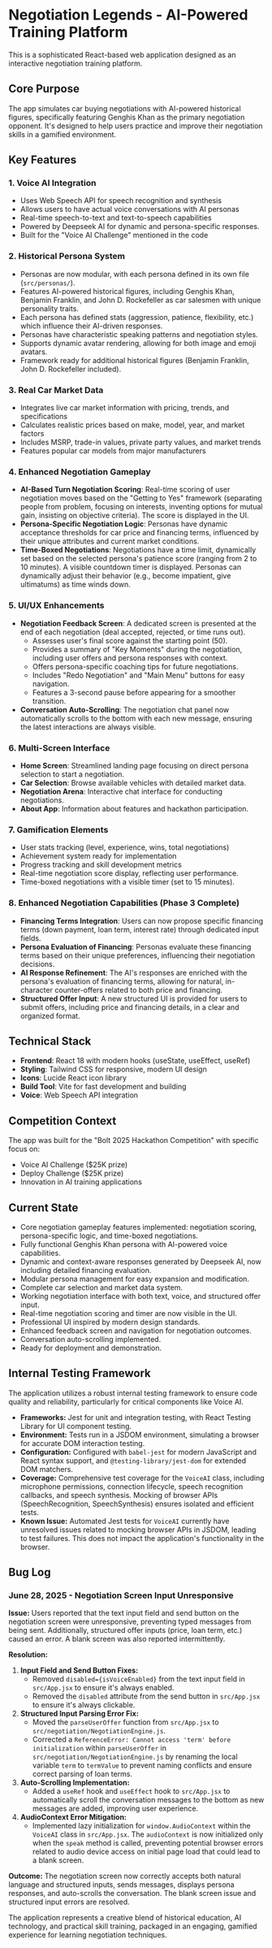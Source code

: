 # Negotiation Legends - AI-Powered Training Platform

This is a sophisticated React-based web application designed as an interactive negotiation training platform.

## Core Purpose
The app simulates car buying negotiations with AI-powered historical figures, specifically featuring Genghis Khan as the primary negotiation opponent. It's designed to help users practice and improve their negotiation skills in a gamified environment.

## Key Features

### 1. Voice AI Integration
- Uses Web Speech API for speech recognition and synthesis
- Allows users to have actual voice conversations with AI personas
- Real-time speech-to-text and text-to-speech capabilities
- Powered by Deepseek AI for dynamic and persona-specific responses.
- Built for the "Voice AI Challenge" mentioned in the code

### 2. Historical Persona System
- Personas are now modular, with each persona defined in its own file (`src/personas/`).
- Features AI-powered historical figures, including Genghis Khan, Benjamin Franklin, and John D. Rockefeller as car salesmen with unique personality traits.
- Each persona has defined stats (aggression, patience, flexibility, etc.) which influence their AI-driven responses.
- Personas have characteristic speaking patterns and negotiation styles.
- Supports dynamic avatar rendering, allowing for both image and emoji avatars.
- Framework ready for additional historical figures (Benjamin Franklin, John D. Rockefeller included).

### 3. Real Car Market Data
- Integrates live car market information with pricing, trends, and specifications
- Calculates realistic prices based on make, model, year, and market factors
- Includes MSRP, trade-in values, private party values, and market trends
- Features popular car models from major manufacturers

### 4. Enhanced Negotiation Gameplay
- **AI-Based Turn Negotiation Scoring**: Real-time scoring of user negotiation moves based on the "Getting to Yes" framework (separating people from problem, focusing on interests, inventing options for mutual gain, insisting on objective criteria). The score is displayed in the UI.
- **Persona-Specific Negotiation Logic**: Personas have dynamic acceptance thresholds for car price and financing terms, influenced by their unique attributes and current market conditions.
- **Time-Boxed Negotiations**: Negotiations have a time limit, dynamically set based on the selected persona's patience score (ranging from 2 to 10 minutes). A visible countdown timer is displayed. Personas can dynamically adjust their behavior (e.g., become impatient, give ultimatums) as time winds down.

### 5. UI/UX Enhancements
- **Negotiation Feedback Screen**: A dedicated screen is presented at the end of each negotiation (deal accepted, rejected, or time runs out).
    - Assesses user's final score against the starting point (50).
    - Provides a summary of "Key Moments" during the negotiation, including user offers and persona responses with context.
    - Offers persona-specific coaching tips for future negotiations.
    - Includes "Redo Negotiation" and "Main Menu" buttons for easy navigation.
    - Features a 3-second pause before appearing for a smoother transition.
- **Conversation Auto-Scrolling**: The negotiation chat panel now automatically scrolls to the bottom with each new message, ensuring the latest interactions are always visible.

### 6. Multi-Screen Interface
- **Home Screen**: Streamlined landing page focusing on direct persona selection to start a negotiation.
- **Car Selection**: Browse available vehicles with detailed market data.
- **Negotiation Arena**: Interactive chat interface for conducting negotiations.
- **About App**: Information about features and hackathon participation.

### 7. Gamification Elements
- User stats tracking (level, experience, wins, total negotiations)
- Achievement system ready for implementation
- Progress tracking and skill development metrics
- Real-time negotiation score display, reflecting user performance.
- Time-boxed negotiations with a visible timer (set to 15 minutes).

### 8. Enhanced Negotiation Capabilities (Phase 3 Complete)
- **Financing Terms Integration**: Users can now propose specific financing terms (down payment, loan term, interest rate) through dedicated input fields.
- **Persona Evaluation of Financing**: Personas evaluate these financing terms based on their unique preferences, influencing their negotiation decisions.
- **AI Response Refinement**: The AI's responses are enriched with the persona's evaluation of financing terms, allowing for natural, in-character counter-offers related to both price and financing.
- **Structured Offer Input**: A new structured UI is provided for users to submit offers, including price and financing details, in a clear and organized format.

## Technical Stack
- **Frontend**: React 18 with modern hooks (useState, useEffect, useRef)
- **Styling**: Tailwind CSS for responsive, modern UI design
- **Icons**: Lucide React icon library
- **Build Tool**: Vite for fast development and building
- **Voice**: Web Speech API integration

## Competition Context
The app was built for the "Bolt 2025 Hackathon Competition" with specific focus on:
- Voice AI Challenge ($25K prize)
- Deploy Challenge ($25K prize)
- Innovation in AI training applications

## Current State
- Core negotiation gameplay features implemented: negotiation scoring, persona-specific logic, and time-boxed negotiations.
- Fully functional Genghis Khan persona with AI-powered voice capabilities.
- Dynamic and context-aware responses generated by Deepseek AI, now including detailed financing evaluation.
- Modular persona management for easy expansion and modification.
- Complete car selection and market data system.
- Working negotiation interface with both text, voice, and structured offer input.
- Real-time negotiation scoring and timer are now visible in the UI.
- Professional UI inspired by modern design standards.
- Enhanced feedback screen and navigation for negotiation outcomes.
- Conversation auto-scrolling implemented.
- Ready for deployment and demonstration.

## Internal Testing Framework
The application utilizes a robust internal testing framework to ensure code quality and reliability, particularly for critical components like Voice AI.
- **Frameworks:** Jest for unit and integration testing, with React Testing Library for UI component testing.
- **Environment:** Tests run in a JSDOM environment, simulating a browser for accurate DOM interaction testing.
- **Configuration:** Configured with `babel-jest` for modern JavaScript and React syntax support, and `@testing-library/jest-dom` for extended DOM matchers.
- **Coverage:** Comprehensive test coverage for the `VoiceAI` class, including microphone permissions, connection lifecycle, speech recognition callbacks, and speech synthesis. Mocking of browser APIs (SpeechRecognition, SpeechSynthesis) ensures isolated and efficient tests.
- **Known Issue:** Automated Jest tests for `VoiceAI` currently have unresolved issues related to mocking browser APIs in JSDOM, leading to test failures. This does not impact the application's functionality in the browser.

## Bug Log

### June 28, 2025 - Negotiation Screen Input Unresponsive

**Issue:** Users reported that the text input field and send button on the negotiation screen were unresponsive, preventing typed messages from being sent. Additionally, structured offer inputs (price, loan term, etc.) caused an error. A blank screen was also reported intermittently.

**Resolution:**
1.  **Input Field and Send Button Fixes:**
    *   Removed `disabled={isVoiceEnabled}` from the text input field in `src/App.jsx` to ensure it's always enabled.
    *   Removed the `disabled` attribute from the send button in `src/App.jsx` to ensure it's always clickable.
2.  **Structured Input Parsing Error Fix:**
    *   Moved the `parseUserOffer` function from `src/App.jsx` to `src/negotiation/NegotiationEngine.js`.
    *   Corrected a `ReferenceError: Cannot access 'term' before initialization` within `parseUserOffer` in `src/negotiation/NegotiationEngine.js` by renaming the local variable `term` to `termValue` to prevent naming conflicts and ensure correct parsing of loan terms.
3.  **Auto-Scrolling Implementation:**
    *   Added a `useRef` hook and `useEffect` hook to `src/App.jsx` to automatically scroll the conversation messages to the bottom as new messages are added, improving user experience.
4.  **AudioContext Error Mitigation:**
    *   Implemented lazy initialization for `window.AudioContext` within the `VoiceAI` class in `src/App.jsx`. The `audioContext` is now initialized only when the `speak` method is called, preventing potential browser errors related to audio device access on initial page load that could lead to a blank screen.

**Outcome:** The negotiation screen now correctly accepts both natural language and structured inputs, sends messages, displays persona responses, and auto-scrolls the conversation. The blank screen issue and structured input errors are resolved.

The application represents a creative blend of historical education, AI technology, and practical skill training, packaged in an engaging, gamified experience for learning negotiation techniques.
